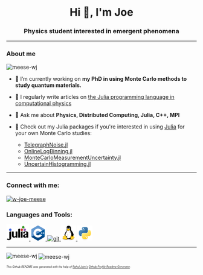 <h1 align="center">Hi 👋, I'm Joe</h1>
<h3 align="center">Physics student interested in emergent phenomena</h3>

---

### About me

<p align="left"> <img src="https://komarev.com/ghpvc/?username=meese-wj&label=Profile%20views&color=0e75b6&style=flat" alt="meese-wj" /> </p>

- 🔭 I’m currently working on **my PhD in using Monte Carlo methods to study quantum materials.**

- 📝 I regularly write articles on [the Julia programming language in computational physics](https://meese-wj.github.io/JM4CP/)

- 💬 Ask me about **Physics, Distributed Computing, Julia, C++, MPI**

- 👀 Check out my Julia packages if you're interested in using [Julia](https://julialang.org/) for your own Monte Carlo studies:
  - [TelegraphNoise.jl](https://github.com/meese-wj/TelegraphNoise.jl)
  - [OnlineLogBinning.jl](https://github.com/meese-wj/OnlineLogBinning.jl)
  - [MonteCarloMeasurementUncertainty.jl](https://github.com/meese-wj/MonteCarloMeasurementUncertainty.jl)
  - [UncertainHistogramming.jl](https://github.com/meese-wj/UncertainHistogramming.jl)

---

<h3 align="left">Connect with me:</h3>
<p align="left">
<a href="https://linkedin.com/in/w-joe-meese" target="blank"><img align="center" src="https://raw.githubusercontent.com/rahuldkjain/github-profile-readme-generator/master/src/images/icons/Social/linked-in-alt.svg" alt="w-joe-meese" height="30" width="40" /></a>
</p>

<h3 align="left">Languages and Tools:</h3>
<p align="left"> <a href="https://julialang.org/" target="_blank" rel="noreferrer"> <img src="https://github.com/JuliaLang/julia-logo-graphics/blob/master/images/julia-logo-color.svg" alt="julia" width="60"/> </a> 
<a href="https://www.w3schools.com/cpp/" target="_blank" rel="noreferrer"> <img src="https://raw.githubusercontent.com/devicons/devicon/master/icons/cplusplus/cplusplus-original.svg" alt="cplusplus" width="40" height="40"/> </a> <a href="https://git-scm.com/" target="_blank" rel="noreferrer"> <img src="https://www.vectorlogo.zone/logos/git-scm/git-scm-icon.svg" alt="git" width="40" height="40"/> </a> <a href="https://www.linux.org/" target="_blank" rel="noreferrer"> <img src="https://raw.githubusercontent.com/devicons/devicon/master/icons/linux/linux-original.svg" alt="linux" width="40" height="40"/> </a> <a href="https://www.python.org" target="_blank" rel="noreferrer"> <img src="https://raw.githubusercontent.com/devicons/devicon/master/icons/python/python-original.svg" alt="python" width="40" height="40"/> </a> </p>

---

<p><img align="left" src="https://github-readme-stats.vercel.app/api/top-langs?username=meese-wj&hide=jupyter%20notebook,cmake,css,html,javascript&exclude=jm4cp&show_icons=true&locale=en" alt="meese-wj" /></p>

<p>&nbsp;<img align="center" src="https://github-readme-stats.vercel.app/api?username=meese-wj&show_icons=true&locale=en" alt="meese-wj" /></p>

<p style="font-size:0.5em">
<em>
This Github README was generated with the help of <a href="https://github.com/rahuldkjain" target="_blank">Rahul Jain's</a> <a href="https://github.com/rahuldkjain/github-profile-readme-generator" target="_blank">Github Profile Readme Generator</a>.
</em>
</p>

